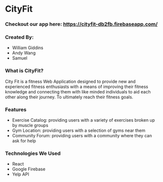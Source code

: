 <h1>CityFit</h1>
<h3>Checkout our app here: <a href='https://cityfit-db2fb.firebaseapp.com/'>https://cityfit-db2fb.firebaseapp.com/</a></h3>
<h3>Created By:</h3>
<ul>
  <li>William Giddins</li>
  <li>Andy Wang</li>
  <li>Samuel</li>
</ul>

<h3>What is CityFit?</h3>
<p>City Fit is a fitness Web Application designed to provide new and
experienced fitness enthusiasts with a means of improving their fitness
knowledge and connecting them with like minded individuals to aid
each other along their journey. To ultimately reach their fitness goals.</p>

<h3>Features</h3>
<ul>
  <li>Exercise Catalog: providing users with a variety of exercises broken up by muscle groups</li>
  <li>Gym Location: providing users with a selection of gyms near them</li>
  <li>Community Forum: providing users with a community where they can ask for help</li>
</ul>

<h3>Technologies We Used</h3>
<ul>
  <li>React</li>
  <li>Google Firebase</li>
  <li>Yelp API</li>
</ul>
